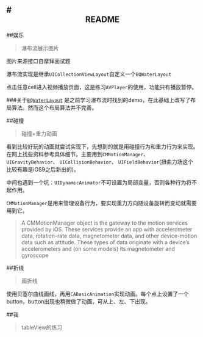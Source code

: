 #<center>README
---
##娱乐

>瀑布流展示图片

图片来源接口自摩拜面试题

瀑布流实现是继承`UICollectionViewLayout`自定义一个`BQWaterLayout`

点击任意cell进入视频播放页面，这是练习`AVPlayer`的使用，功能只有播放暂停。

###关于[`BQWaterLayout`](https://github.com/PurpleSweetPotatoes/CollcetionViewLayout_demo)
是之前学习瀑布流时找到的demo，在此基础上改写了布局算法。然而这个布局算法并不完善。

##碰撞

>碰撞+重力动画

看到比较好玩的动画就尝试实现下，先想到的就是用碰撞行为和重力行为来实现。在网上找些资料参考具体细节。主要用到`CMMotionManager`、 `UIGravityBehavior`、 `UICollisionBehavior`、 `UIFieldBehavior`(扭曲力场这个比较有趣是iOS9之后新出的)。

中间也遇到一个坑：`UIDynamicAnimator`不可设置为局部变量，否则各种行为将不起作用。

`CMMotionManager`是用来管理设备行为，要实现重力方向随设备旋转而变动就需要用到它。
>A CMMotionManager object is the gateway to the motion services provided by iOS. These services provide an app with accelerometer data, rotation-rate data, magnetometer data, and other device-motion data such as attitude. These types of data originate with a device’s accelerometers and (on some models) its magnetometer and gyroscope

##折线

>画折线

使用贝塞尔曲线画线，再用`CABasicAnimation`实现动画。每个点上设置了一个button，button出现也稍微做了动画，可从上、左、下出现。

##我

>tableView的练习